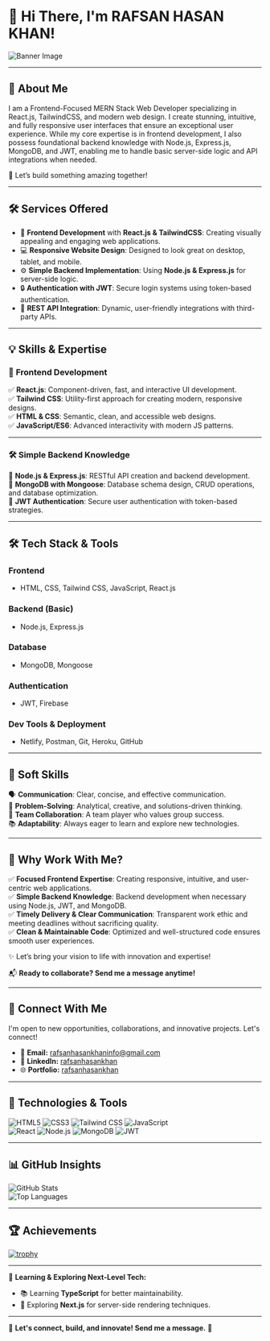 # 👋 Hi There, I'm **RAFSAN HASAN KHAN!**  

![Banner Image](https://i.postimg.cc/26pb3Xyt/Banner-Rafsan.png)  

---

## 🌟 **About Me**  

I am a Frontend-Focused MERN Stack Web Developer specializing in React.js, TailwindCSS, and modern web design. I create stunning, intuitive, and fully responsive user interfaces that ensure an exceptional user experience. While my core expertise is in frontend development, I also possess foundational backend knowledge with Node.js, Express.js, MongoDB, and JWT, enabling me to handle basic server-side logic and API integrations when needed.

🚀 Let’s build something amazing together!  

---

## 🛠️ **Services Offered**

- 🎨 **Frontend Development** with **React.js & TailwindCSS**: Creating visually appealing and engaging web applications.  
- 💻 **Responsive Website Design**: Designed to look great on desktop, tablet, and mobile.  
- ⚙️ **Simple Backend Implementation**: Using **Node.js & Express.js** for server-side logic.  
- 🔒 **Authentication with JWT**: Secure login systems using token-based authentication.  
- 🔗 **REST API Integration**: Dynamic, user-friendly integrations with third-party APIs.

---

## 💡 **Skills & Expertise**

### 🚀 **Frontend Development**  
✅ **React.js**: Component-driven, fast, and interactive UI development.  
✅ **Tailwind CSS**: Utility-first approach for creating modern, responsive designs.  
✅ **HTML & CSS**: Semantic, clean, and accessible web designs.  
✅ **JavaScript/ES6**: Advanced interactivity with modern JS patterns.  

---

### 🛠️ **Simple Backend Knowledge**  
🔧 **Node.js & Express.js**: RESTful API creation and backend development.  
🔧 **MongoDB with Mongoose**: Database schema design, CRUD operations, and database optimization.  
🔧 **JWT Authentication**: Secure user authentication with token-based strategies.

---

## 🛠️ **Tech Stack & Tools**

### **Frontend**  
- HTML, CSS, Tailwind CSS, JavaScript, React.js  

### **Backend (Basic)**  
- Node.js, Express.js  

### **Database**  
- MongoDB, Mongoose  

### **Authentication**  
- JWT, Firebase  

### **Dev Tools & Deployment**  
- Netlify, Postman, Git, Heroku, GitHub  

---

## 🌟 **Soft Skills**  

🗣️ **Communication**: Clear, concise, and effective communication.  
🧠 **Problem-Solving**: Analytical, creative, and solutions-driven thinking.  
🤝 **Team Collaboration**: A team player who values group success.  
📚 **Adaptability**: Always eager to learn and explore new technologies.  

---

## 💼 **Why Work With Me?**

✅ **Focused Frontend Expertise**: Creating responsive, intuitive, and user-centric web applications.  
✅ **Simple Backend Knowledge**: Backend development when necessary using Node.js, JWT, and MongoDB.  
✅ **Timely Delivery & Clear Communication**: Transparent work ethic and meeting deadlines without sacrificing quality.  
✅ **Clean & Maintainable Code**: Optimized and well-structured code ensures smooth user experiences.

✨ Let’s bring your vision to life with innovation and expertise!  

📬 **Ready to collaborate? Send me a message anytime!**  

---

## 🤝 **Connect With Me**

I'm open to new opportunities, collaborations, and innovative projects. Let's connect!  

- 📧 **Email:** [rafsanhasankhaninfo@gmail.com](mailto:rafsanhasankhaninfo@gmail.com)  
- 💼 **LinkedIn:** [rafsanhasankhan](https://www.linkedin.com/in/rafsanhasankhan/)  
- 🌐 **Portfolio:** [rafsanhasankhan](https://www.linkedin.com/in/rafsanhasankhan/)  

---

## 🚀 **Technologies & Tools**

![HTML5](https://img.shields.io/badge/-HTML5-E34F26?logo=html5&logoColor=white&style=flat) ![CSS3](https://img.shields.io/badge/-CSS3-1572B6?logo=css3&logoColor=white&style=flat) ![Tailwind CSS](https://img.shields.io/badge/-Tailwind%20CSS-38B2AC?logo=tailwind-css&logoColor=white&style=flat) ![JavaScript](https://img.shields.io/badge/-JavaScript-F7DF1E?logo=javascript&logoColor=black&style=flat)  
![React](https://img.shields.io/badge/-React-61DAFB?logo=react&logoColor=black&style=flat) ![Node.js](https://img.shields.io/badge/-Node.js-339933?logo=node.js&logoColor=white&style=flat) ![MongoDB](https://img.shields.io/badge/-MongoDB-47A248?logo=mongodb&logoColor=white&style=flat) ![JWT](https://img.shields.io/badge/JWT-333333?logo=javascript&logoColor=white&style=flat)  

---

## 📊 **GitHub Insights**

![GitHub Stats](https://github-readme-stats.vercel.app/api?username=rafsanhasankhan&show_icons=true&theme=radical)  
![Top Languages](https://github-readme-stats.vercel.app/api/top-langs/?username=rafsanhasankhan&layout=compact&theme=radical)  

---

## 🏆 **Achievements**

[![trophy](https://github-profile-trophy.vercel.app/?username=rafsanhasankhan&theme=radical)](https://github.com/ryo-ma/github-profile-trophy)

---

🌱 **Learning & Exploring Next-Level Tech:**  
- 📚 Learning **TypeScript** for better maintainability.  
- 🚀 Exploring **Next.js** for server-side rendering techniques.  

---

💬 **Let's connect, build, and innovate! Send me a message.** 🚀
